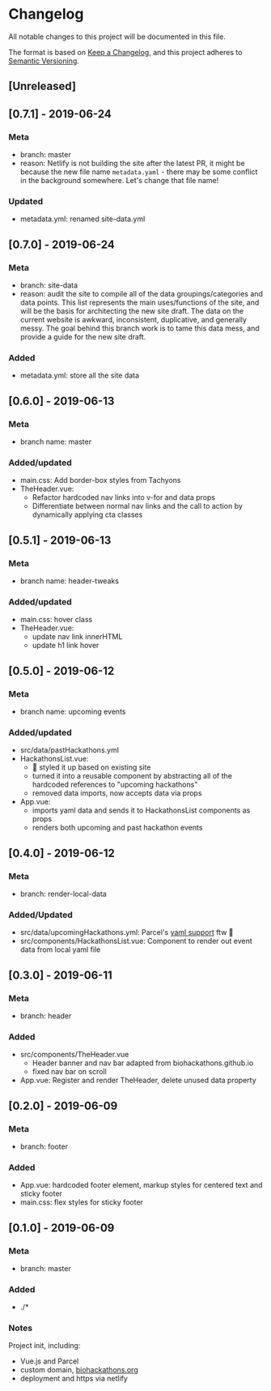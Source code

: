 # Changelog

All notable changes to this project will be documented in this file.

The format is based on [Keep a Changelog](https://keepachangelog.com/en/1.0.0/), and this project adheres to [Semantic Versioning](https://semver.org/spec/v2.0.0.html).

## [Unreleased]

## [0.7.1] - 2019-06-24

### Meta

- branch: master
- reason: Netlify is not building the site after the latest PR, it might be because the new file name `metadata.yaml` - there may be some conflict in the background somewhere. Let's change that file name!

### Updated

- metadata.yml: renamed site-data.yml

## [0.7.0] - 2019-06-24

### Meta

- branch: site-data
- reason: audit the site to compile all of the data groupings/categories and data points. This list represents the main uses/functions of the site, and will be the basis for architecting the new site draft. The data on the current website is awkward, inconsistent, duplicative, and generally messy. The goal behind this branch work is to tame this data mess, and provide a guide for the new site draft.

### Added

- metadata.yml: store all the site data

## [0.6.0] - 2019-06-13

### Meta

- branch name: master

### Added/updated

- main.css: Add border-box styles from Tachyons
- TheHeader.vue:
  - Refactor hardcoded nav links into v-for and data props
  - Differentiate between normal nav links and the call to action by dynamically applying cta classes

## [0.5.1] - 2019-06-13

### Meta

- branch name: header-tweaks

### Added/updated

- main.css: hover class
- TheHeader.vue:
  - update nav link innerHTML
  - update h1 link hover

## [0.5.0] - 2019-06-12

### Meta

- branch name: upcoming events

### Added/updated

- src/data/pastHackathons.yml
- HackathonsList.vue:
  - 💅 styled it up based on existing site
  - turned it into a reusable component by abstracting all of the hardcoded references to "upcoming hackathons"
  - removed data imports, now accepts data via props
- App.vue:
  - imports yaml data and sends it to HackathonsList components as props
  - renders both upcoming and past hackathon events

## [0.4.0] - 2019-06-12

### Meta

- branch: render-local-data

### Added/Updated

- src/data/upcomingHackathons.yml: Parcel's [yaml support](https://parceljs.org/yaml.html) ftw 🎉
- src/components/HackathonsList.vue: Component to render out event data from local yaml file

## [0.3.0] - 2019-06-11

### Meta

- branch: header

### Added

- src/components/TheHeader.vue
  - Header banner and nav bar adapted from biohackathons.github.io
  - fixed nav bar on scroll
- App.vue: Register and render TheHeader, delete unused data property

## [0.2.0] - 2019-06-09

### Meta

- branch: footer

### Added

- App.vue: hardcoded footer element, markup styles for centered text and sticky footer
- main.css: flex styles for sticky footer

## [0.1.0] - 2019-06-09

### Meta

- branch: master

### Added

- ./\*

### Notes

Project init, including:

- Vue.js and Parcel
- custom domain, [biohackathons.org](https://biohackathons.org)
- deployment and https via netlify

